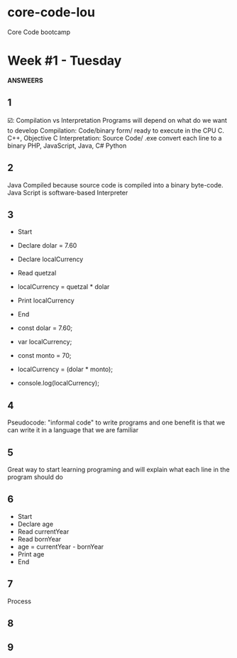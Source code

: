 # core-code-lou
Core Code bootcamp

# Week #1 - Tuesday

**ANSWEERS**

## 1
☑️: Compilation vs Interpretation 
Programs will depend on what do we want to develop
Compilation: Code/binary form/ ready to execute in the CPU  C. C++, Objective C
Interpretation: Source Code/ .exe convert each line to a binary  PHP, JavaScript, Java, C# Python
## 2
Java Compiled because source code is compiled into a binary byte-code.
Java Script is software-based Interpreter
## 3
- Start
- Declare dolar = 7.60
- Declare localCurrency
- Read quetzal
- localCurrency = quetzal * dolar
- Print localCurrency
- End

- const  dolar = 7.60;
- var localCurrency;
- const  monto = 70;
- localCurrency = (dolar * monto);
- console.log(localCurrency);

## 4
Pseudocode: "informal code" to write programs and one benefit is that we can write it in a language that we are familiar
## 5
Great way to start learning programing and will explain what each line in the program should do
## 6
- Start
- Declare age
- Read currentYear
- Read bornYear
- age = currentYear - bornYear
- Print age
- End
## 7
Process 
## 8

## 9

